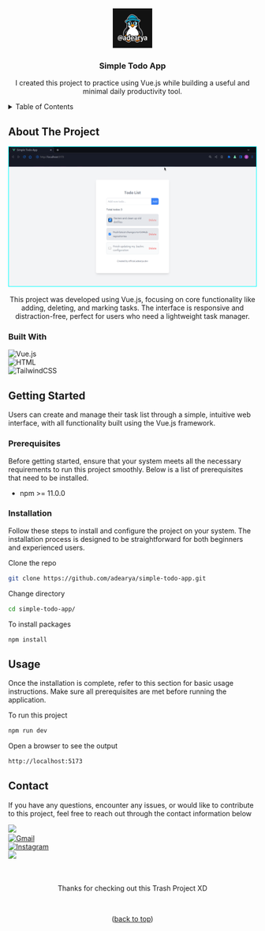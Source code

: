 <a name="readme-top"></a>

<!-- simple-todo-app -->
<br />

<div align="center">

<img src="https://raw.githubusercontent.com/adearya/simple-todo-app/HEAD/raw/images/github_user_logo.jpeg" alt="Github User Logo" width="80" height="80">

<h3 align="center">Simple Todo App</h3>
    <p align="center">
        I created this project to practice using Vue.js while building a useful and minimal daily productivity tool.
    </p>
</div>

<!-- TABLE OF CONTENTS -->
<details>
    <summary>Table of Contents</summary>
    <ol>
        <li>
            <a href="#about-the-project">About The Project</a>
            <ul>
                <li><a href="#built-with">Built With</a></li>
            </ul>
        </li>
        <li>
            <a href="#getting-started">Getting Started</a>
            <ul>
                <li><a href="#prerequisites">Prerequisites</a></li>
                <li><a href="#installation">Installation</a></li>
            </ul>
        </li>
        <li><a href="#usage">Usage</a></li>
        <li><a href="#contact">Contact</a></li>
    </ol>
</details>


## About The Project

![App Screenshot](https://raw.githubusercontent.com/adearya/simple-todo-app/HEAD/raw/images/desktop_screenshot.png)

<p align="center">
    This project was developed using Vue.js, focusing on core functionality like adding, deleting, and marking tasks. The interface is responsive and distraction-free, perfect for users who need a lightweight task manager.
</p>

### Built With
![Vue.js](https://img.shields.io/badge/Vue.js-4FC08D?logo=vuedotjs&logoColor=fff) <br />
![HTML](https://img.shields.io/badge/HTML-%23E34F26.svg?logo=html5&logoColor=white) <br />
![TailwindCSS](https://img.shields.io/badge/Tailwind%20CSS-%2338B2AC.svg?logo=tailwind-css&logoColor=white) <br />
<!-- add_built_with -->


## Getting Started

<p>
    Users can create and manage their task list through a simple, intuitive web interface, with all functionality built using the Vue.js framework.
</p>

### Prerequisites
<p>Before getting started, ensure that your system meets all the necessary requirements to run this project smoothly. Below is a list of prerequisites that need to be installed.</p>

<ul>
    <li>npm >= 11.0.0</li>
    <!-- add_prerequisites -->
</ul>

### Installation
<p>Follow these steps to install and configure the project on your system. The installation process is designed to be straightforward for both beginners and experienced users.</p>

Clone the repo
```sh
git clone https://github.com/adearya/simple-todo-app.git
```
Change directory
```sh
cd simple-todo-app/
```
To install packages
```sh
npm install
```
<!-- add_installation -->


## Usage

<p>Once the installation is complete, refer to this section for basic usage instructions. Make sure all prerequisites are met before running the application.</p>


To run this project
```sh
npm run dev
```
Open a browser to see the output
```sh
http://localhost:5173
```
<!-- add_usage -->


## Contact

<p>If you have any questions, encounter any issues, or would like to contribute to this project, feel free to reach out through the contact information below</p>

<div>
    <a href="https://linkedin.com/in/ade-arya-bimantara">
        <img src="https://img.shields.io/badge/linkedin-%230077B5.svg?style=for-the-badge&logo=linkedin&logoColor=white">
    </a>
</div>
<div>
    <a href="mailto:ade.aryabimantara@gmail.com">
        <img src="https://img.shields.io/badge/Gmail-D14836?style=for-the-badge&logo=gmail&logoColor=white" alt="Gmail" />
    </a>
</div>
<div>
    <a href="https://www.instagram.com/adearyabmtra">
        <img src="https://img.shields.io/badge/Instagram-%23E4405F.svg?style=for-the-badge&logo=Instagram&logoColor=white" alt="Instagram" />
    </a>
</div>
<div>
    <a href="https://t.me/adearyabimantara">
        <img src="https://img.shields.io/badge/Telegram-2CA5E0?style=for-the-badge&logo=telegram&logoColor=white">
    </a>
</div>

<br />
<br />

<p align="center">Thanks for checking out this Trash Project XD</p>

<br />

<p align="center">(<a href="#readme-top">back to top</a>)</p>
